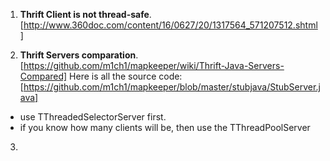 
1. **Thrift Client is not thread-safe**. [http://www.360doc.com/content/16/0627/20/1317564_571207512.shtml]

2. **Thrift Servers comparation**. [https://github.com/m1ch1/mapkeeper/wiki/Thrift-Java-Servers-Compared] Here is all the source code: [https://github.com/m1ch1/mapkeeper/blob/master/stubjava/StubServer.java]
  - use TThreadedSelectorServer first. 
  - if you know how many clients will be, then use the TThreadPoolServer 
  
3. 
  
